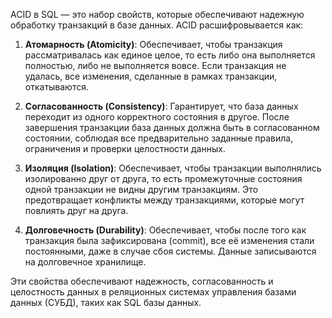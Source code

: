 ACID в SQL — это набор свойств, которые обеспечивают надежную обработку транзакций в базе данных. ACID расшифровывается как:

1. **Атомарность (Atomicity)**: Обеспечивает, чтобы транзакция рассматривалась как единое целое, то есть либо она выполняется полностью, либо не выполняется вовсе. Если транзакция не удалась, все изменения, сделанные в рамках транзакции, откатываются.

2. **Согласованность (Consistency)**: Гарантирует, что база данных переходит из одного корректного состояния в другое. После завершения транзакции база данных должна быть в согласованном состоянии, соблюдая все предварительно заданные правила, ограничения и проверки целостности данных.

3. **Изоляция (Isolation)**: Обеспечивает, чтобы транзакции выполнялись изолированно друг от друга, то есть промежуточные состояния одной транзакции не видны другим транзакциям. Это предотвращает конфликты между транзакциями, которые могут повлиять друг на друга.

4. **Долговечность (Durability)**: Обеспечивает, чтобы после того как транзакция была зафиксирована (commit), все её изменения стали постоянными, даже в случае сбоя системы. Данные записываются на долговечное хранилище.

Эти свойства обеспечивают надежность, согласованность и целостность данных в реляционных системах управления базами данных (СУБД), таких как SQL базы данных.
